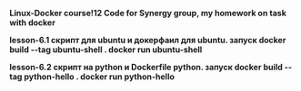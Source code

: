 <b>Linux-Docker course!12<b>
Code for Synergy group, my homework on task with docker

lesson-6.1 скрипт для ubuntu и докерфаил для ubuntu. запуск docker build --tag ubuntu-shell . docker run ubuntu-shell

lesson-6.2 скрипт на python и Dockerfile python. запуск docker build --tag python-hello . docker run python-hello
